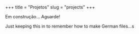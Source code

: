 +++
title = "Projetos"
slug = "projects"
+++

Em construção... Aguarde!

Just keeping this in to remember how to make German files...s